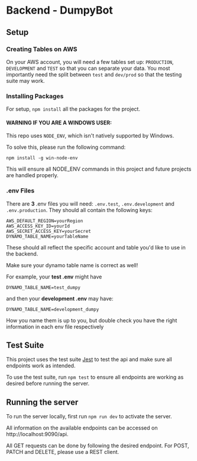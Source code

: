 # Backend - DumpyBot

## Setup

### Creating Tables on AWS

On your AWS account, you will need a few tables set up: `PRODUCTION`, `DEVELOPMENT` and `TEST` so that you can 
separate your data. You most importantly need the split between `test` and `dev/prod` so that the testing suite
may work.

### Installing Packages

For setup, `npm install` all the packages for the project.

#### WARNING IF YOU ARE A WINDOWS USER:

This repo uses `NODE_ENV`, which isn't natively supported by Windows.

To solve this, please run the following command:

`npm install -g win-node-env`

This will ensure all NODE_ENV commands in this project and future projects are handled properly.

### .env Files

There are **3** .env files you will need: `.env.test`, `.env.development` and `.env.production`. They should all
contain the following keys:

```dotenv
AWS_DEFAULT_REGION=yourRegion
AWS_ACCESS_KEY_ID=yourId
AWS_SECRET_ACCESS_KEY=yourSecret
DYNAMO_TABLE_NAME=yourTableName
```

These should all reflect the specific account and table you'd like to use in the backend.

Make sure your dynamo table name is correct as well!

For example, your **test .env** might have 
```dotenv
DYNAMO_TABLE_NAME=test_dumpy
```
and then your **development .env** may have:
```dotenv
DYNAMO_TABLE_NAME=development_dumpy
```

How you name them is up to you, but double check you have the right information in each env file respectively

## Test Suite

This project uses the test suite [Jest](https://jestjs.io/) to test the api and make sure all endpoints work as intended.

To use the test suite, run `npm test` to ensure all endpoints are working as desired before running the server.

## Running the server

To run the server locally, first run `npm run dev` to activate the server.

All information on the available endpoints can be accessed on http://localhost:9090/api.

All GET requests can be done by following the desired endpoint. For POST, PATCH and DELETE, please use a REST client.